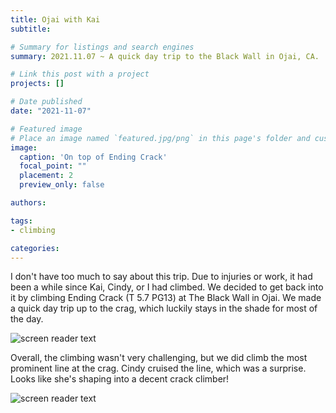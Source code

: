 ```yaml
---
title: Ojai with Kai
subtitle: 

# Summary for listings and search engines
summary: 2021.11.07 ~ A quick day trip to the Black Wall in Ojai, CA.

# Link this post with a project
projects: []

# Date published
date: "2021-11-07"

# Featured image
# Place an image named `featured.jpg/png` in this page's folder and customize its options here.
image:
  caption: 'On top of Ending Crack'
  focal_point: ""
  placement: 2
  preview_only: false

authors:

tags:
- climbing

categories:
---
```


I don't have too much to say about this trip. Due to injuries or work, it had been a while since Kai, Cindy, or I had climbed. We decided to get back into it by climbing Ending Crack (T 5.7 PG13) at The Black Wall in Ojai. We made a quick day trip up to the crag, which luckily stays in the shade for most of the day.

![screen reader text](ending.jpg "Ending Crack")

Overall, the climbing wasn't very challenging, but we did climb the most prominent line at the crag. Cindy cruised the line, which was a surprise. Looks like she's shaping into a decent crack climber!

![screen reader text](cindy.jpg "Ending Crack")